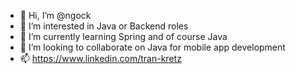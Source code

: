 - 👋 Hi, I’m @ngock
- 👀 I’m interested in Java or Backend roles
- 🌱 I’m currently learning Spring and of course Java
- 💞️ I’m looking to collaborate on Java for mobile app development
- 📫 https://www.linkedin.com/tran-kretz

<!---
ngock/ngock is a ✨ special ✨ repository because its `README.md` (this file) appears on your GitHub profile.
You can click the Preview link to take a look at your changes.
--->
